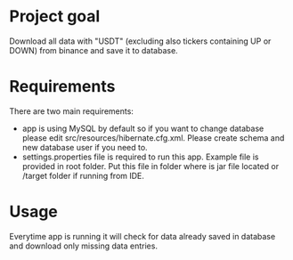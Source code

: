 # Project goal
Download all data with "USDT" (excluding also tickers containing UP or DOWN) from binance and save it to database.

# Requirements
There are two main requirements:
- app is using MySQL by default so if you want to change database please edit src/resources/hibernate.cfg.xml. Please create schema and new database user if you need to.  
- settings.properties file is required to run this app. Example file is provided in root folder. Put this file in folder where is jar file located or /target folder if running from IDE.

# Usage 
Everytime app is running it will check for data already saved in database and download only missing data entries.






  






